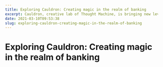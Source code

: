 ```yaml
---
title: Exploring Cauldron: Creating magic in the realm of banking
excerpt: Cauldron, creative lab of Thought Machine, is bringing new level of art and gaming into banking industry!
date: 2021-03-10T09:53:38
slug: exploring-cauldron-creating-magic-in-the-realm-of-banking
---
```


# Exploring Cauldron: Creating magic in the realm of banking

<iframe border="0" class="player__iframe" src="https://anchor.fm/insidethevacuum/embed/episodes/27-Art-in-digital-banking-with-Mark-Warrick-Cauldron-es2om1" width="100%" height="100%" scrolling="no" frameborder="0"></iframe>

**WHERE TO LISTEN** &nbsp; &nbsp;[![](https://vacuumlabs.com/wp-content/plugins/podcast-subscribe-buttons/assets/img/icons/Apple-Podcasts.png)](https://podcasts.apple.com/us/podcast/inside-the-vacuum/id1505101625?uo=4 "Apple-Podcasts")[![](https://vacuumlabs.com/wp-content/plugins/podcast-subscribe-buttons/assets/img/icons/Breaker.png)](https://www.breaker.audio/inside-the-vacuum "Breaker")[![](https://vacuumlabs.com/wp-content/plugins/podcast-subscribe-buttons/assets/img/icons/Google-Podcasts.png)](https://www.google.com/podcasts?feed=aHR0cHM6Ly9hbmNob3IuZm0vcy8xODhkNTE2OC9wb2RjYXN0L3Jzcw== "Google-Podcasts")[![](https://vacuumlabs.com/wp-content/plugins/podcast-subscribe-buttons/assets/img/icons/Overcast.png)](https://overcast.fm/itunes1505101625/inside-the-vacuum "Overcast")[![](https://vacuumlabs.com/wp-content/plugins/podcast-subscribe-buttons/assets/img/icons/PocketCasts.png)](https://pca.st/jdvlp9mq "PocketCasts")[![](https://vacuumlabs.com/wp-content/plugins/podcast-subscribe-buttons/assets/img/icons/Spotify.png)](https://open.spotify.com/show/2wKh1nEPsvZfJc8nZFBFah "Spotify")[![](https://vacuumlabs.com/wp-content/plugins/podcast-subscribe-buttons/assets/img/icons/RSS.png)](https://anchor.fm/s/188d5168/podcast/rss "RSS")

_Full transcript of this episode is available&nbsp;[here.](https://vacuumlabs.com/blog/uncategorized/mark-warrick-full-transcript-of-the-podcast)_

Does your banking app bring a spark of joy? Can it change your behaviour for the better? Who can truly say they _love_ their banking experience?

The evolution of retail banking has always focused on straightforward functionality, with little attention paid to emotion, or experience. That’s understandable. Managing your money is largely considered a serious, adult, endeavour. An administrative task to be handled with sobriety when an adult enters the working world.&nbsp;

Yet here we see an incredible opportunity –&nbsp; banking, entertainment and education need not be mutually exclusive. There’s plenty of room to bring the best of modern gaming, design and education into the world of finance. And there’s already one player doing just that, bringing unforgettable banking experiences to the market.

Meet[Cauldron](https://cauldron.co/). It’s the creative laboratory of UK-based core banking company,[Thought Machine](https://thoughtmachine.net/). [Vacuumlabs recently partnered with Thought Machine](https://vacuumlabs.com/partnering-to-transform-banking-worldwide) to complete the first-ever Asian installation of Thought Machine’s cloud native core banking engine[Vault](https://thoughtmachine.net/vault). This significant build enabled a new virtual bank – along with Asia’s first numberless payment card – to go live from inception in just 18 months.

The Cauldron team designs new creative apps and products that harness some of the magic of Thought Machine’s Vault. And just a short while ago we were delighted to welcome Mark Warrick, Cauldron’s Managing Director, as a guest on our ‘[Banking on Air’](https://anchor.fm/insidethevacuum) podcast. Mark walked us through why, until recently, the fintech world chose to steer well clear of creative design and gaming features for banking apps. But Cauldron has now developed some very exciting new game and character-based apps for the digital banking scene. So what’s Cauldron’s game plan?

### **Bringing art into banking**

> “Our job is to look at what consumers might want out of a core banking engine in the future and make sure our engine can deliver that. Be it meaningful personalisation for loans, or creating a full game world for a savings app. So that’s our job. We’re totally dedicated to that singular mission.” – Mark Warrick

There were already some glimpses of creative design peeping through challenger banks but, by and large, digital banking is somewhat behind the curve in the use of art and gamification approaches to secure market share. There’s also the question of superapps: multiple banking products wrapped into one interface. A single app where users can manage their lives, financial or otherwise. Do they inherently limit creativity?

Mark reckons that the snag with superapps is that while they bring benefits in the form of consolidation and integration –&nbsp;their ‘sparking joy’ quotient ranks near the bottom end of the scale.

### **True personalisation is the name of the game**

What products does Cauldron have up its sleeves? The company is bringing a focus on true personalisation and gamification into banking apps – specifically an emphasis on creating entire game worlds with engaging characters rather than gamification as ‘merely the mechanism’. Cauldron is shying away from the cookie-cutter approach reflected by the superapps. Its products treat banking app users to some welcome escapism while managing their finances or offering financial education. Cauldron’s portfolio includes:

- [**Nestlings**](https://nestlings.io/): a beta-stage app that introduces a cast of fantasy creatures into personal savings. ‘[Nestlings](https://cauldron.co/project/nestlings/)’ are little creatures that help you squirrel away money, such as _Shroomo_ who rounds up your transactions, transferring the incremental ‘rounded up’ balance to your savings account. If you don’t give _Shroomo_ permission to make the transfer, he’ll start to cry. Money transfer actions are triggered by different, novel, events: _Grimm_ is a lord of nocturnal spending and adds money to the savings pot for every transaction detected after 11pm. And another character, _Lumen_, only comes into action grabbing £2 for the Nest Egg every time there’s a full moon! Users also discover new Nestlings as they make new transactions and can progress through different levels of the game as their savings pot grows.

<figure class="wp-block-video"><video controls src="https://vacuumlabs.com/wp-content/uploads/2021/03/Nestlings_Promo_1-1.mp4"></video></figure>
- [**Nestlums**](https://www.nestlums.io/): an educational app, live on UK mobile app stores and Apple’s pick for ‘Apps We Love’, helps younger children grasp the concepts of digital money, teaching financial literacy through a cast of fantastical creatures and simple games. It also serves as a real-world chore-sheet with tasks – set by individual parents – for kids to complete and earn pocket money.  
&nbsp;
- [**Vault Rare**](https://cauldron.co/project/rare/): Rare enables true personalisation for loans. People are expecting and demanding increased control when it comes to their banking, so Rare harnesses the power of Thought Machine’s core banking technology, Vault, to create an experience which allows customers to have uniquely configured products.  

### **Why has it taken so long for gamification to hit the banking scene?**

Mark believes that the financial sector has traditionally been deeply conservative with new creative concepts.&nbsp;

> “I think a big reason behind this stems from the legacy banking technology side. It isn’t like people in these banks don’t have these creative ideas. They have them. But it takes a week to come up with the idea and then it’s 1% inspiration, 99% perspiration with usually 6-9 months to get a product truly testable in the hands of the target audience. It takes such an effort to get things out there in the right form. And legacy banking technology has generally inhibited that happening. But over the last five or six years, we’re now seeing a major sea change and that old dynamic just isn’t the case anymore.” – Mark Warrick

> “For most banks across the world, replacement of core banking systems is a top priority. And I think the reason why we will see more novel products and experimentation coming into banking is because the shackles of legacy banking tech will be released&nbsp; – they can start to dream up how to win consumer market share and know the modern core will be an enabler.” – Mark Warrick

### **What does Cauldron’s product development journey look like?**

As any creative agency will attest – market feedback is critical. A key difference with Cauldron is that it believes in investing in the build of a demo experience that is as close to the vision experience in order to truly test.

> “I think the biggest thing a lot of people say is creating resilience around letting go of a concept. There’ve been a lot of things in the studio which, with heavy hearts, we’ve just had to let go. We needed to call a halt because, despite its novelty, it just wasn’t going to make commercial sense.” – Mark Warrick

But these are the kind of singular-focused decisions which have established Cauldron as a leader in its space. The creative division of Thought Machine has a ‘furious mission’ to reinvent financial technology, injecting the staid realm of retail banking with creativity, energy and even humour.&nbsp;

How far has the banking industry come in the last 30 years? What more can be done? When it comes to the business of banking – we’ve merely scratched the surface.&nbsp;

**Vacuumlabs are proud to be unlocking some of Vault’s magic and partnering with Thought Machine on a global basis. Find out more in our joint report,** [**_Building a Digital Bank_**](https://resources.vacuumlabs.com/thought-machine-paper) **_._**

To find out more about Cauldron and bringing art into digital banking, listen to our new Banking on Air podcast episode featuring Mark Warrick of Thought Machine – Available on[**Apple Podcasts**](https://podcasts.apple.com/us/podcast/inside-the-vacuum/id1505101625?ign-mpt=uo%3D4),[**Breaker**](https://www.breaker.audio/inside-the-vacuum),[**Google Podcasts**](https://podcasts.google.com/?feed=aHR0cHM6Ly9hbmNob3IuZm0vcy8xODhkNTE2OC9wb2RjYXN0L3Jzcw%3D%3D),[**Overcast**](https://overcast.fm/itunes1505101625/inside-the-vacuum),[**Pocket Casts**](https://pca.st/jdvlp9mq),[**Spotify**](https://open.spotify.com/show/2wKh1nEPsvZfJc8nZFBFah) or here:

<iframe border="0" class="player__iframe" src="https://anchor.fm/insidethevacuum/embed/episodes/27-Art-in-digital-banking-with-Mark-Warrick-Cauldron-es2om1" width="100%" height="100%" scrolling="no" frameborder="0"></iframe>

**WHERE TO LISTEN** &nbsp; &nbsp;[![](https://vacuumlabs.com/wp-content/plugins/podcast-subscribe-buttons/assets/img/icons/Apple-Podcasts.png)](https://podcasts.apple.com/us/podcast/inside-the-vacuum/id1505101625?uo=4 "Apple-Podcasts")[![](https://vacuumlabs.com/wp-content/plugins/podcast-subscribe-buttons/assets/img/icons/Breaker.png)](https://www.breaker.audio/inside-the-vacuum "Breaker")[![](https://vacuumlabs.com/wp-content/plugins/podcast-subscribe-buttons/assets/img/icons/Google-Podcasts.png)](https://www.google.com/podcasts?feed=aHR0cHM6Ly9hbmNob3IuZm0vcy8xODhkNTE2OC9wb2RjYXN0L3Jzcw== "Google-Podcasts")[![](https://vacuumlabs.com/wp-content/plugins/podcast-subscribe-buttons/assets/img/icons/Overcast.png)](https://overcast.fm/itunes1505101625/inside-the-vacuum "Overcast")[![](https://vacuumlabs.com/wp-content/plugins/podcast-subscribe-buttons/assets/img/icons/PocketCasts.png)](https://pca.st/jdvlp9mq "PocketCasts")[![](https://vacuumlabs.com/wp-content/plugins/podcast-subscribe-buttons/assets/img/icons/Spotify.png)](https://open.spotify.com/show/2wKh1nEPsvZfJc8nZFBFah "Spotify")[![](https://vacuumlabs.com/wp-content/plugins/podcast-subscribe-buttons/assets/img/icons/RSS.png)](https://anchor.fm/s/188d5168/podcast/rss "RSS")

_Full transcript of this episode is available&nbsp;[here.](https://vacuumlabs.com/blog/uncategorized/mark-warrick-full-transcript-of-the-podcast)_

**Here’s a rundown of this episode:**

- 01:15 Mark’s journey to digital banking and what Cauldron is
- 06:56 Mark’s view on the superapp
- 08:36 Art in digital banking
- 11:03 examples of Cauldron projects and how they are developed 
- 22:38 Gaming in the digital banking
- 29:22 Legacy banking as a blocker for more art in banking
- 36:13 Who are Cauldron apps for

* * *

Mark joined Thought Machine in 2015 to push Vault to adhere to the future of consumer banking by leading the creative laboratory of the company. This experimental arm is called [Cauldron](https://cauldron.co/) and the team of designers and engineers have been inventing and building pioneering digital experiences for over 5 years with products such as [Nestlings](https://nestlings.io/), [Saviour](https://getsaviour.com/), and [Vault Rare](https://www.vaultrare.io/) demonstrating the true flexibility of the core banking engine.

Since joining the company, Mark has been responsible for evolving the company culture and acts as a pillar within the wider team to deliver world class levels of team satisfaction with his boundless enthusiasm for hard work and fun going hand in hand.

Mark’s background is in electronics engineering and creative design. Prior to joining Thought Machine, Mark founded a digital design company delivering creative solutions to clients, including Selfridges and KPMG, and worked as a financial services consultant at Accenture and Capco. Mark began his career as a Weapons Engineer at The Royal Navy following the completion of his degree in Electronics Engineering at Southampton University.&nbsp;

Mark founded the award-winning ‘Busking Cancer’ initiative and a cashless giving app called SnapDonate, and received the Young Engineer for Britain award in 1997.

* * *

‘Banking on Air’ is the official Vacuumlabs podcast covering the challenges, opportunities, perspectives and opinions that matter to you and to our community. In this podcast, we are looking under the hood of the changing face of tech: the acceleration in all things digital, the impact of regulation (and disruption), the need for genuine collaboration – and the specter of competitors old and new as it plays out in fintech and financial services around the world.

This podcast is brought to you by Vacuumlabs – and we’re sharing our experience and expertise in creating solutions for the digital journey for professionals, community banks, and fintechs. We believe that the future is in communities when it comes to digital transformation in financial services, and we invite you to join us and our guests over the coming weeks and months.

